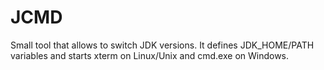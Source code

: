 JCMD
====

Small tool that allows to switch JDK versions. It defines JDK_HOME/PATH variables and starts xterm on Linux/Unix and cmd.exe on Windows.
